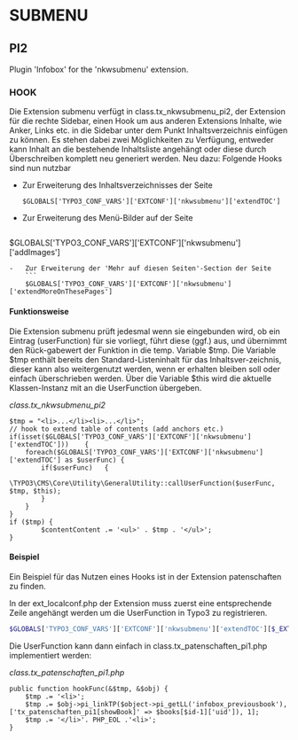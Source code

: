 SUBMENU
=======

PI2
---

Plugin 'Infobox' for the 'nkwsubmenu' extension.

### HOOK

Die Extension submenu verfügt in class.tx\_nkwsubmenu\_pi2, der
Extension für die rechte Sidebar, einen Hook um aus anderen Extensions
Inhalte, wie Anker, Links etc. in die Sidebar unter dem Punkt
Inhaltsverzeichnis einfügen zu können. Es stehen dabei zwei
Möglichkeiten zu Verfügung, entweder kann Inhalt an die bestehende
Inhaltsliste angehängt oder diese durch Überschreiben komplett neu
generiert werden. Neu dazu: Folgende Hooks sind nun nutzbar

-   Zur Erweiterung des Inhaltsverzeichnisses der Seite
    ```
    $GLOBALS['TYPO3_CONF_VARS']['EXTCONF']['nkwsubmenu']['extendTOC']
    ```
-   Zur Erweiterung des Menü-Bilder auf der Seite
    ```
$GLOBALS['TYPO3_CONF_VARS']['EXTCONF']['nkwsubmenu']['addImages']
```
-   Zur Erweiterung der 'Mehr auf diesen Seiten'-Section der Seite
    ```
    $GLOBALS['TYPO3_CONF_VARS']['EXTCONF']['nkwsubmenu']['extendMoreOnThesePages']
```

#### Funktionsweise

Die Extension submenu prüft jedesmal wenn sie eingebunden wird, ob ein
Eintrag (userFunction) für sie vorliegt, führt diese (ggf.) aus, und
übernimmt den Rück-gabewert der Funktion in die temp. Variable \$tmp.
Die Variable \$tmp enthält bereits den Standard-Listeninhalt für das
Inhaltsver-zeichnis, dieser kann also weitergenutzt werden, wenn er
erhalten bleiben soll oder einfach überschrieben werden. Über die
Variable \$this wird die aktuelle Klassen-Instanz mit an die
UserFunction übergeben.

*class.tx_nkwsubmenu_pi2*

```{php}
$tmp = "<li>...</li><li>...</li>";
// hook to extend table of contents (add anchors etc.)
if(isset($GLOBALS['TYPO3_CONF_VARS']['EXTCONF']['nkwsubmenu']['extendTOC']))    {
    foreach($GLOBALS['TYPO3_CONF_VARS']['EXTCONF']['nkwsubmenu']['extendTOC'] as $userFunc) {
        if($userFunc)   {
            \TYPO3\CMS\Core\Utility\GeneralUtility::callUserFunction($userFunc, $tmp, $this);
        }
    }
}
if ($tmp) {
        $contentContent .= '<ul>' . $tmp . '</ul>';
}
```

#### Beispiel

Ein Beispiel für das Nutzen eines Hooks ist in der Extension
patenschaften zu finden.

In der ext\_localconf.php der Extension muss zuerst eine entsprechende
Zeile angehängt werden um die UserFunction in Typo3 zu registrieren.

```php
$GLOBALS['TYPO3_CONF_VARS']['EXTCONF']['nkwsubmenu']['extendTOC'][$_EXTKEY] = 'EXT:' . $_EXTKEY . '/pi1/class.tx_patenschaften_pi1.php:tx_patenschaften_pi1->hookFunc';
```

Die UserFunction kann dann einfach in class.tx_patenschaften_pi1.php
implementiert werden:

*class.tx_patenschaften_pi1.php*

``` {php}
public function hookFunc(&$tmp, &$obj) {
    $tmp .= '<li>';
    $tmp .= $obj->pi_linkTP($object->pi_getLL('infobox_previousbook'), ['tx_patenschaften_pi1[showBook]' => $books[$id-1]['uid']), 1];
    $tmp .= '</li>'. PHP_EOL .'<li>';
}
```
